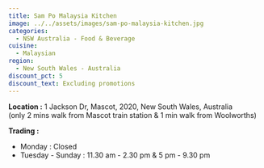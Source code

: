 ```yaml
---
title: Sam Po Malaysia Kitchen
image: ../../assets/images/sam-po-malaysia-kitchen.jpg
categories:
  - NSW Australia - Food & Beverage
cuisine:
  - Malaysian
region:
  - New South Wales - Australia
discount_pct: 5
discount_text: Excluding promotions
---
```

**Location :** 1 Jackson Dr, Mascot, 2020, New South Wales, Australia\
(only 2 mins walk from Mascot train station & 1 min walk from Woolworths)

**Trading :** 

* Monday : Closed
* Tuesday - Sunday : 11.30 am - 2.30 pm & 5 pm - 9.30 pm
